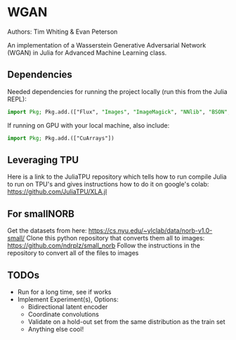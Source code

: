 # WGAN

Authors: Tim Whiting & Evan Peterson

An implementation of a Wasserstein Generative Adversarial Network (WGAN) in Julia for Advanced Machine Learning class.

## Dependencies

Needed dependencies for running the project locally (run this from the Julia REPL):

```julia
import Pkg; Pkg.add.(["Flux", "Images", "ImageMagick", "NNlib", "BSON", "Plots", "Juno", "FileIO"])
```
If running on GPU with your local machine, also include:

```julia
import Pkg; Pkg.add.(["CuArrays"])
```

## Leveraging TPU

Here is a link to the JuliaTPU repository which tells how to run compile Julia to run on TPU's and gives instructions how to do it on google's colab: https://github.com/JuliaTPU/XLA.jl

## For smallNORB

Get the datasets from here: https://cs.nyu.edu/~ylclab/data/norb-v1.0-small/
Clone this python repository that converts them all to images: https://github.com/ndrplz/small_norb
Follow the instructions in the repository to convert all of the files to images

## TODOs

- Run for a long time, see if works
- Implement Experiment(s), Options:
  - Bidirectional latent encoder
  - Coordinate convolutions
  - Validate on a hold-out set from the same distribution as the train set
  - Anything else cool!
